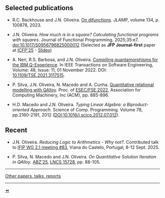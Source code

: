 ## Selected publications

* R.C. Backhouse and J.N. Oliveira. [On difunctions](https://www.sciencedirect.com/science/article/pii/S2352220823000329). JLAMP, volume 134, p. 100878, 2023.

* J.N. Oliveira. *How much is in a square? Calculating functional programs with squares*. Journal of Functional Programming. 2025;35:e7. [doi:10.1017/S0956796825000012](https://www.cambridge.org/core/journals/journal-of-functional-programming/article/how-much-is-in-a-square-calculating-functional-programs-with-squares/F48258008F47DC9F53AA2E61B4E511A7) (Selected as **JFP Journal-first** paper at [ICFP'25](https://conf.researchr.org/program/icfp-splash-2025/program-icfp-splash-2025/?date=Wed%2015%20Oct%202025) - [Slides](http://www.di.uminho.pt/ps/icfp25sl.pdf))

* A. Neri, R.S. Barbosa, and J.N. Oliveira. [Compiling quantamorphisms for the IBM Q-Experience](https://ieeexplore.ieee.org/document/9557827). In IEEE Transactions on Software Engineering, Volume: 48, Issue: 11, 01 November 2022. DOI: [10.1109/TSE.2021.3117515](https://ieeexplore.ieee.org/document/9557827).

* P. Silva, J.N. Oliveira, N. Macedo and A. Cunha. [Quantitative relational modelling with QAlloy](https://2022.esec-fse.org/track/fse-2022-research-papers#event-overview). Proc. of [ESEC/FSE 2022](https://2022.esec-fse.org/), Association for Computing Machinery, Inc (ACM), pp. 885-896.
<!--  A [Singapore](https://nus.edu.sg/oam/virtual-tour/utown/), Mon 14 - Fri 18 November 2022. -->

* H.D. Macedo and J.N. Oliveira. <em>Typing Linear Algebra: a Biproduct-oriented Approach</em>. Science of Comp. Programming. Volume 78, pp.2160-2191, 2012 ([DOI:10.1016/j.scico.2012.07.012](http://dx.doi.org/10.1016/j.scico.2012.07.012)).


## Recent

* J.N. Oliveira. <em>Reducing Logic to Arithmetics - Why not?</em>. Contributed talk to [IFIP WG 2.1 meeting #83](https://ifipwg21wiki.cs.kuleuven.be/wiki/index.php/Portugal2025#Technical_presentations_in_scheduled_order), Viana do Castelo, Portugal, 8-12 Sept. 2025.
 
* P. Silva, N. Macedo and J.N. Oliveira. *On Quantitative Solution Iteration in QAlloy*. [ABZ'25](https://abz-conf.org/site/2025/program/), [LNCS 15728](https://link.springer.com/chapter/10.1007/978-3-031-94533-5_6), pp. 88-105.


---

[Other papers, talks, reports](./publications.md)

---

[⏪](https://www.di.uminho.pt/~jno/sitedi/nm_88.html)

